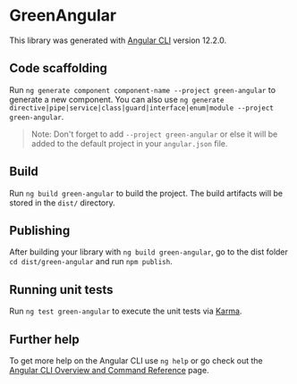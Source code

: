 # GreenAngular

This library was generated with [Angular CLI](https://github.com/angular/angular-cli) version 12.2.0.

## Code scaffolding

Run `ng generate component component-name --project green-angular` to generate a new component. You can also use `ng generate directive|pipe|service|class|guard|interface|enum|module --project green-angular`.
> Note: Don't forget to add `--project green-angular` or else it will be added to the default project in your `angular.json` file. 

## Build

Run `ng build green-angular` to build the project. The build artifacts will be stored in the `dist/` directory.

## Publishing

After building your library with `ng build green-angular`, go to the dist folder `cd dist/green-angular` and run `npm publish`.

## Running unit tests

Run `ng test green-angular` to execute the unit tests via [Karma](https://karma-runner.github.io).

## Further help

To get more help on the Angular CLI use `ng help` or go check out the [Angular CLI Overview and Command Reference](https://angular.io/cli) page.
